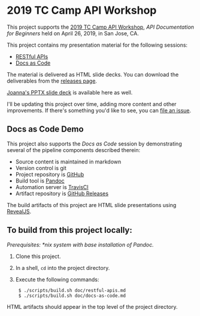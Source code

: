 # 2019 TC Camp API Workshop

This project supports the [2019 TC Camp API Workshop](https://www.tccamp.org/2019/03/api-workshop-tccamp-2019/), _API Documentation for Beginners_ held on April 26, 2019, in San Jose, CA.

This project contains my presentation material for the following sessions:

- [RESTful APIs](doc/restful-apis.md)
- [Docs as Code](doc/docs-as-code.md)

The material is delivered as HTML slide decks. You can download the deliverables from the [releases page](https://github.com/apaluya/tc-camp-api-workshop/releases).

[Joanna's PPTX slide deck](pptx/TC-Camp-API-Workshop.pptx) is available here as well.

I'll be updating this project over time, adding more content and other improvements. If there's something you'd like to see, you can [file an issue](https://github.com/apaluya/tc-camp-api-workshop/issues).

## Docs as Code Demo

This project also supports the _Docs as Code_ session by demonstrating several of the pipeline components described therein:

- Source content is maintained in markdown
- Version control is git
- Project repository is [GitHub](https://github.com/apaluya/tc-camp-api-workshop)
- Build tool is [Pandoc](https://pandoc.org/)
- Automation server is [TravisCI](https://travis-ci.org/apaluya/tc-camp-api-workshop)
- Artifact repository is [GitHub Releases](https://github.com/apaluya/tc-camp-api-workshop/releases)

The build artifacts of this project are HTML slide presentations using [RevealJS](https://github.com/hakimel/reveal.js/).

## To build from this project locally:

_Prerequisites: *nix system with base installation of Pandoc._

1. Clone this project.
2. In a shell, `cd` into the project directory.
3. Execute the following commands:

        $ ./scripts/build.sh doc/restful-apis.md
        $ ./scripts/build.sh doc/docs-as-code.md

HTML artifacts should appear in the top level of the project directory.
